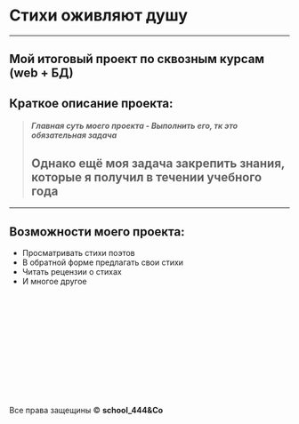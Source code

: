 # Стихи оживляют душу
----
Мой итоговый проект по сквозным курсам **(web + БД)**
---
## Краткое описание проекта: ##
> ##### Главная суть моего проекта - Выполнить его, тк это обязательная задача<br>
> ## Однако ещё моя задача закрепить знания, которые я получил в течении учебного года
---
## Возможности моего проекта: 
- Просматривать стихи поэтов
- В обратной форме предлагать свои стихи
- Читать рецензии о стихах
- И многое другое

<br>
<br>
<br>
<br>
<br>
<br>
<br>
<br>
<br>
<br>
<br>

Все права защещины © **school_444&Co**